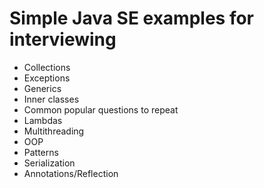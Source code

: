 Simple Java SE examples for interviewing
========================================

* Collections
* Exceptions
* Generics
* Inner classes
* Common popular questions to repeat
* Lambdas
* Multithreading
* OOP
* Patterns
* Serialization
* Annotations/Reflection